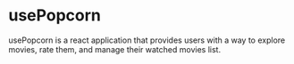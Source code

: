 # usePopcorn
usePopcorn is a react application that provides users with a way to explore movies, rate them, and manage their watched movies list.
